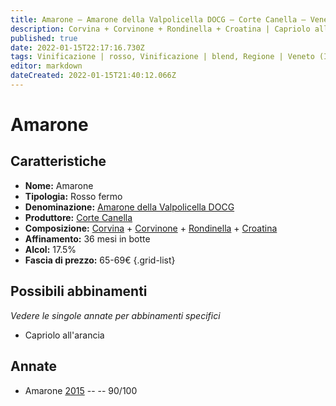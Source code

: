 ```yaml
---
title: Amarone – Amarone della Valpolicella DOCG – Corte Canella – Veneto (IT) – 65-69€ – 4★
description: Corvina + Corvinone + Rondinella + Croatina | Capriolo all'arancia
published: true
date: 2022-01-15T22:17:16.730Z
tags: Vinificazione | rosso, Vinificazione | blend, Regione | Veneto (IT), Vinificazione | fermo, Vitigni | Corvina, Prezzi | 65-69€, Vitigni | Rondinella, Vitigni | Corvinone, Vitigni | Croatina, Valutazioni | 4 stelle, Alimento | capriolo, Cottura | all'arancia
editor: markdown
dateCreated: 2022-01-15T21:40:12.066Z
---
```


# Amarone

## Caratteristiche
- **Nome:** Amarone
- **Tipologia:** Rosso fermo
- **Denominazione:** [Amarone della Valpolicella DOCG](/denominazioni/Italia/Veneto/DOCG/Amarone-della-Valpolicella)
- **Produttore:** [Corte Canella](/produttori/Italia/Veneto/Corte-Canella) 
- **Composizione:** [Corvina](/vitigni/Italia/bacca-nera/corvina) + [Corvinone](/vitigni/Italia/bacca-nera/corvinone) + [Rondinella](/vitigni/Italia/bacca-nera/rondinella) + [Croatina](/vitigni/Italia/bacca-nera/croatina)
- **Affinamento:** 36 mesi in botte
- **Alcol:** 17.5%
- **Fascia di prezzo:** 65-69€
{.grid-list}

## Possibili abbinamenti
*Vedere le singole annate per abbinamenti specifici*

- Capriolo all'arancia

## Annate
- Amarone [2015](vini/Italia/Veneto/Corte-Canella/Amarone/2015) -- <span class="star-4"></span> -- 90/100